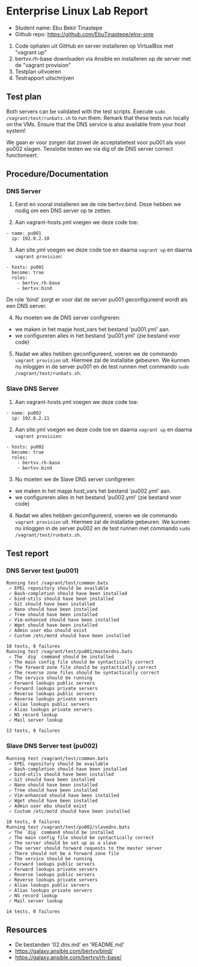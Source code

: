 # Enterprise Linux Lab Report

- Student name: Ebu Bekir Tinastepe
- Github repo: https://github.com/EbuTinastepe/elnx-sme

1. Code ophalen uit GitHub en server installeren op VirtualBox met "vagrant up"
2. bertvv.rh-base downloaden via Ansible en installeren op de server met de "vagrant provision"
3. Testplan uitvoeren
4. Testrapport uitschrijven


## Test plan

Both servers can be validated with the test scripts. Execute `sudo /vagrant/test/runbats.sh` to run them. Remark that these tests run locally on the VMs. Ensure that the DNS service is also available from your host system!

We gaan er voor zorgen dat zowel de acceptatietest voor pu001 als voor pu002 slagen.
Tenslotte testen we via dig of de DNS server correct functioneert.

## Procedure/Documentation
### DNS Server

1. Eerst en vooral installeren we de role bertvv.bind. Deze hebben we nodig om een DNS server op te zetten.

2. Aan vagrant-hosts.yml voegen we deze code toe:
```
- name: pu001
  ip: 192.0.2.10
```

3. Aan site.yml voegen we deze code toe en daarna `vagrant up` en daarna `vagrant provision`:
```
- hosts: pu001
  become: true
  roles:
    - bertvv.rh-base
    - bertvv.bind
```

De role 'bind' zorgt er voor dat de server pu001 geconfigureerd wordt als een DNS server.

4. Nu moeten we de DNS server configreren:
- we maken in het mapje host_vars het bestand 'pu001.yml' aan.
- we configureren alles in het bestand 'pu001.yml' (zie bestand voor code)

5. Nadat we alles hebben geconfigureerd, voeren we de commando `vagrant provision` uit. Hiermee zal de installatie gebeuren. We kunnen nu inloggen in de server pu001 en de test runnen met commando `sudo /vagrant/test/runbats.sh`.

### Slave DNS Server

1. Aan vagrant-hosts.yml voegen we deze code toe:
```
- name: pu002
  ip: 192.0.2.11
```

2. Aan site.yml voegen we deze code toe en daarna `vagrant up` en daarna `vagrant provision`:
```
- hosts: pu002
  become: true
  roles:
    - bertvv.rh-base
    - bertvv.bind
```

3. Nu moeten we de Slave DNS server configreren:
- we maken in het mapje host_vars het bestand 'pu002.yml' aan.
- we configureren alles in het bestand 'pu002.yml' (zie bestand voor code)

4. Nadat we alles hebben geconfigureerd, voeren we de commando `vagrant provision` uit. Hiermee zal de installatie gebeuren. We kunnen nu inloggen in de server pu002 en de test runnen met commando `sudo /vagrant/test/runbats.sh`.

## Test report

### DNS Server test (pu001)
```
Running test /vagrant/test/common.bats
 ✓ EPEL repository should be available
 ✓ Bash-completion should have been installed
 ✓ bind-utils should have been installed
 ✓ Git should have been installed
 ✓ Nano should have been installed
 ✓ Tree should have been installed
 ✓ Vim-enhanced should have been installed
 ✓ Wget should have been installed
 ✓ Admin user ebu should exist
 ✓ Custom /etc/motd should have been installed

10 tests, 0 failures
Running test /vagrant/test/pu001/masterdns.bats
 ✓ The `dig` command should be installed
 ✓ The main config file should be syntactically correct
 ✓ The forward zone file should be syntactically correct
 ✓ The reverse zone files should be syntactically correct
 ✓ The service should be running
 ✓ Forward lookups public servers
 ✓ Forward lookups private servers
 ✓ Reverse lookups public servers
 ✓ Reverse lookups private servers
 ✓ Alias lookups public servers
 ✓ Alias lookups private servers
 ✓ NS record lookup
 ✓ Mail server lookup

13 tests, 0 failures
```

### Slave DNS Server test (pu002)
```
Running test /vagrant/test/common.bats
 ✓ EPEL repository should be available
 ✓ Bash-completion should have been installed
 ✓ bind-utils should have been installed
 ✓ Git should have been installed
 ✓ Nano should have been installed
 ✓ Tree should have been installed
 ✓ Vim-enhanced should have been installed
 ✓ Wget should have been installed
 ✓ Admin user ebu should exist
 ✓ Custom /etc/motd should have been installed

10 tests, 0 failures
Running test /vagrant/test/pu002/slavedns.bats
 ✓ The `dig` command should be installed
 ✓ The main config file should be syntactically correct
 ✓ The server should be set up as a slave
 ✓ The server should forward requests to the master server
 ✓ There should not be a forward zone file
 ✓ The service should be running
 ✓ Forward lookups public servers
 ✓ Forward lookups private servers
 ✓ Reverse lookups public servers
 ✓ Reverse lookups private servers
 ✓ Alias lookups public servers
 ✓ Alias lookups private servers
 ✓ NS record lookup
 ✓ Mail server lookup

14 tests, 0 failures
```

## Resources

- De bestanden '02.dns.md' en 'README.md'
- https://galaxy.ansible.com/bertvv/bind/
- https://galaxy.ansible.com/bertvv/rh-base/
